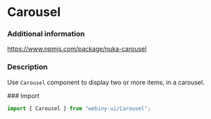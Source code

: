 # Carousel

### Additional information
<a href="https://www.npmjs.com/package/nuka-carousel" target="_blank">https://www.npmjs.com/package/nuka-carousel</a>

### Description
Use `Carousel` component to display two or more items, in a carousel.

### Import
```js
import { Carousel } from "webiny-ui/Carousel";
```